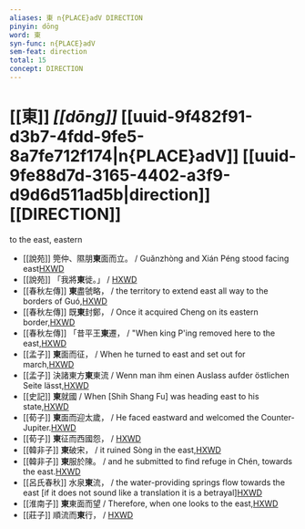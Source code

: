 ```yaml
---
aliases: 東 n{PLACE}adV DIRECTION
pinyin: dōng
word: 東
syn-func: n{PLACE}adV
sem-feat: direction
total: 15
concept: DIRECTION 
---
```

# [[東]] *[[dōng]]*  [[uuid-9f482f91-d3b7-4fdd-9fe5-8a7fe712f174|n{PLACE}adV]] [[uuid-9fe88d7d-3165-4402-a3f9-d9d6d511ad5b|direction]] [[DIRECTION]]
to the east, eastern
 - [[說苑]] 筦仲、隰朋**東**面而立。 / Guǎnzhòng and Xián Péng stood facing east[HXWD](https://hxwd.org/textview.html?location=CH1a0907_CHANT_001-23a.39)
 - [[說苑]] 「我將**東**徙。」 / [HXWD](https://hxwd.org/textview.html?location=CH1a0907_CHANT_016-66a.10)
 - [[春秋左傳]] **東**盡虢略， / the territory to extend east all way to the borders of Guó,[HXWD](https://hxwd.org/textview.html?location=KR1e0001_tls_005-234a.12)
 - [[春秋左傳]] 既**東**封鄭， / Once it acquired Cheng on its eastern border,[HXWD](https://hxwd.org/textview.html?location=KR1e0001_tls_005-528a.42)
 - [[春秋左傳]] 「昔平王**東**遷， / "When king P'ing removed here to the east,[HXWD](https://hxwd.org/textview.html?location=KR1e0001_tls_009-244a.18)
 - [[孟子]] **東**面而征， / When he turned to east and set out for march,[HXWD](https://hxwd.org/textview.html?location=KR1h0001_tls_002-57a.10)
 - [[孟子]] 決諸東方**東**東流 / Wenn man ihm einen Auslass aufder östlichen Seite lässt,[HXWD](https://hxwd.org/textview.html?location=KR1h0001_tls_011-3a.5)
 - [[史記]] **東**就國
                     / When [Shih Shang Fu] was heading east to his state,[HXWD](https://hxwd.org/textview.html?location=KR2a0001_tls_032-7a.4)
 - [[荀子]] **東**面而迎太歲，
                     / He faced eastward and welcomed the Counter-Jupiter.[HXWD](https://hxwd.org/textview.html?location=KR3a0002_tls_008-11a.27)
 - [[荀子]] **東**征而西國怨，
                     / [HXWD](https://hxwd.org/textview.html?location=KR3a0002_tls_009-23a.11)
 - [[韓非子]] **東**破宋， / it ruined Sòng in the east,[HXWD](https://hxwd.org/textview.html?location=KR3c0005_tls_001-12a.4)
 - [[韓非子]] **東**服於陳。 / and he submitted to find refuge in Chén, towards the east.[HXWD](https://hxwd.org/textview.html?location=KR3c0005_tls_001-15a.9)
 - [[呂氏春秋]] 水泉**東**流， / the water-providing springs flow towards the east [if it does not sound like a translation it is a betrayal][HXWD](https://hxwd.org/textview.html?location=KR3j0009_tls_003-30a.21)
 - [[淮南子]] **東**東面而望 / Therefore, when one looks to the east,[HXWD](https://hxwd.org/textview.html?location=KR3j0010_tls_013-15a.84)
 - [[莊子]] 順流而**東**行，
                     / [HXWD](https://hxwd.org/textview.html?location=KR5c0126_tls_017-1a.10)
